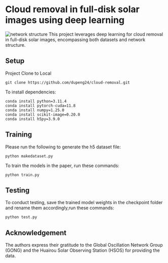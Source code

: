 # Cloud removal in full-disk solar images using deep learning
![network structure](https://github.com/dupeng24/cloud-removal/assets/103308215/b8175046-62e0-40c6-8703-e9b94363dcdf)
This project leverages deep learning for cloud removal in full-disk solar images, encompassing both datasets and network structure. 
## Setup
Project Clone to Local
```
git clone https://github.com/dupeng24/cloud-removal.git
```
To install dependencies:

```
conda install python=3.11.4
conda install pytorch-cuda=11.8
conda install numpy=1.25.0
conda install scikit-image=0.20.0
conda install h5py=3.9.0
```
## Training
Please run the following to generate the h5 dataset file:
```
python makedataset.py
```
To train the models in the paper, run these commands:
```
python train.py
```
## Testing
To conduct testing, save the trained model weights in the checkpoint folder and rename them accordingly,run these commands:
```
python test.py
```
## Acknowledgement
The authors express their gratitude to the Global Oscillation Network Group (GONG) and the Huairou Solar Observing Station (HSOS) for providing the data. 
